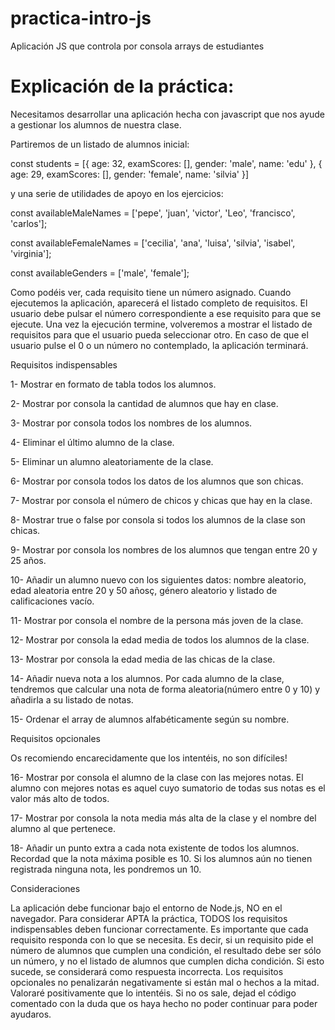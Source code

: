 # practica-intro-js
Aplicación JS que controla por consola arrays de estudiantes

# Explicación de la práctica: 

Necesitamos desarrollar una aplicación hecha con javascript que nos ayude a gestionar los alumnos de nuestra clase.

Partiremos de un listado de alumnos inicial:

  const students = [{
  age: 32,
  examScores: [],
  gender: 'male',
  name: 'edu'
},
{
  age: 29,
  examScores: [],
  gender: 'female',
  name: 'silvia'
}]

y una serie de utilidades de apoyo en los ejercicios:

const availableMaleNames = ['pepe', 'juan', 'victor', 'Leo', 'francisco', 'carlos'];

const availableFemaleNames = ['cecilia', 'ana', 'luisa', 'silvia', 'isabel', 'virginia'];

const availableGenders = ['male', 'female'];

Como podéis ver, cada requisito tiene un número asignado. Cuando ejecutemos la aplicación, aparecerá el listado completo de requisitos. El usuario debe pulsar el número correspondiente a ese requisito para que se ejecute. Una vez la ejecución termine, volveremos a mostrar el listado de requisitos para que el usuario pueda seleccionar otro. En caso de que el usuario pulse el 0 o un número no contemplado, la aplicación terminará.


Requisitos indispensables

1- Mostrar en formato de tabla todos los alumnos.

2- Mostrar por consola la cantidad de alumnos que hay en clase.

3- Mostrar por consola todos los nombres de los alumnos.

4- Eliminar el último alumno de la clase.

5- Eliminar un alumno aleatoriamente de la clase.

6- Mostrar por consola todos los datos de los alumnos que son chicas.

7- Mostrar por consola el número de chicos y chicas que hay en la clase.

8- Mostrar true o false por consola si todos los alumnos de la clase son chicas.

9- Mostrar por consola los nombres de los alumnos que tengan entre 20 y 25 años.

10- Añadir un alumno nuevo con los siguientes datos: nombre aleatorio, edad aleatoria entre 20 y 50 añosç, género aleatorio y listado de calificaciones vacío.

11- Mostrar por consola el nombre de la persona más joven de la clase.

12- Mostrar por consola la edad media de todos los alumnos de la clase.

13- Mostrar por consola la edad media de las chicas de la clase.

14- Añadir nueva nota a los alumnos. Por cada alumno de la clase, tendremos que calcular una nota de forma aleatoria(número entre 0 y 10) y añadirla a su listado de notas.

15- Ordenar el array de alumnos alfabéticamente según su nombre.


Requisitos opcionales

Os recomiendo encarecidamente que los intentéis, no son difíciles!

16- Mostrar por consola el alumno de la clase con las mejores notas. El alumno con mejores notas es aquel cuyo sumatorio de todas sus notas es el valor más alto de todos.

17- Mostrar por consola la nota media más alta de la clase y el nombre del alumno al que pertenece.

18- Añadir un punto extra a cada nota existente de todos los alumnos. Recordad que la nota máxima posible es 10. Si los alumnos aún no tienen registrada ninguna nota, les pondremos un 10.


Consideraciones

La aplicación debe funcionar bajo el entorno de Node.js, NO en el navegador.
Para considerar APTA la práctica, TODOS los requisitos indispensables deben funcionar correctamente.
Es importante que cada requisito responda con lo que se necesita. Es decir, si un requisito pide el número de alumnos que cumplen una condición, el resultado debe ser sólo un número, y no el listado de alumnos que cumplen dicha condición. Si esto sucede, se considerará como respuesta incorrecta.
Los requisitos opcionales no penalizarán negativamente si están mal o hechos a la mitad. Valoraré positivamente que lo intentéis. Si no os sale, dejad el código comentado con la duda que os haya hecho no poder continuar para poder ayudaros.
